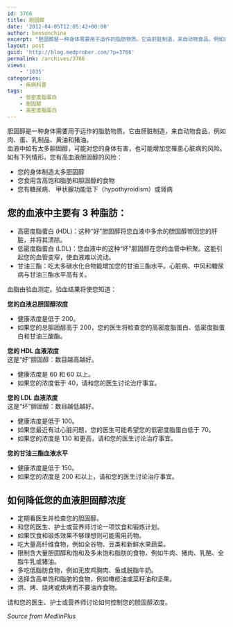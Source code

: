 ```yaml
---
id: 3766
title: 胆固醇
date: '2012-04-05T12:05:42+00:00'
author: bensonchina
excerpt: "胆固醇是一种身体需要用于运作的脂肪物质。它由肝脏制造，来自动物食品，例如肉、蛋、乳制品、黄油和猪油。\r\n血液中如有太多胆固醇，可能对您的身体有害，也可能增加您罹患心脏病的风险。如有下列情形，您有高血液胆固醇的风险"
layout: post
guid: 'http://blog.medprober.com/?p=3766'
permalink: /archives/3766
views:
    - '1035'
categories:
    - 疾病科普
tags:
    - 低密度脂蛋白
    - 胆固醇
    - 高密度脂蛋白
---
```


胆固醇是一种身体需要用于运作的脂肪物质。它由肝脏制造，来自动物食品，例如肉、蛋、乳制品、黄油和猪油。  
血液中如有太多胆固醇，可能对您的身体有害，也可能增加您罹患心脏病的风险。如有下列情形，您有高血液胆固醇的风险：

- 您的身体制造太多胆固醇
- 您食用含高饱和脂肪和胆固醇的食物
- 您有糖尿病、 甲状腺功能低下（hypothyroidism）或肾病

## 您的血液中主要有 3 种脂肪：

- 高密度脂蛋白 (HDL)：这种“好”胆固醇将您血液中多余的胆固醇带回您的肝脏，并将其清除。
- 低密度脂蛋白 (LDL)：您血液中的这种“坏”胆固醇在您的血管中积聚。这能引起您的血管变窄，使血液难以流动。
- 甘油三酯：吃太多碳水化合物能增加您的甘油三酯水平。心脏病、中风和糖尿病与甘油三酯水平高有关。

血脂由验血测定。验血结果将使您知道：

**您的血液总胆固醇浓度**

- 健康浓度是低于 200。
- 如果您的总胆固醇高于 200，您的医生将检查您的高密度脂蛋白、低密度脂蛋白和甘油三酸酯。

**您的 HDL 血液浓度**  
这是“好”胆固醇：数目越高越好。

- 健康浓度是 60 和 60 以上。
- 如果您的浓度低于 40，请和您的医生讨论治疗事宜。

**您的 LDL 血液浓度**  
这是“坏”胆固醇：数目越低越好。

- 健康浓度是低于 100。
- 如果您最近有过心脏问题，您的医生可能希望您的低密度脂蛋白低于 70。
- 如果您的浓度是 130 和更高，请和您的医生讨论治疗事宜。

**您的甘油三酯血液水平**

- 健康浓度是低于 150。
- 如果您的浓度是 200 和以上，请和您的医生讨论治疗事宜。

## 如何降低您的血液胆固醇浓度

- 定期看医生并检查您的胆固醇。
- 和您的医生、护士或营养师讨论一项饮食和锻炼计划。
- 如果饮食和锻炼效果不够理想则可能需用药物。
- 吃大量高纤维食物，例如全谷物、豆类和新鲜水果蔬菜。
- 限制含大量胆固醇和饱和及多未饱和脂肪的食物，例如牛肉、猪肉、乳酪、全脂牛乳或猪油。
- 多吃低脂肪食物，例如无皮鸡胸肉、鱼或脱脂牛奶。
- 选择含高单饱和脂肪的食物，例如橄榄油或菜籽油和坚果。
- 烘、烤、烧烤或烘烤而不要油炸食物。

请和您的医生、护士或营养师讨论如何控制您的胆固醇浓度。

*Source from MedlinPlus*